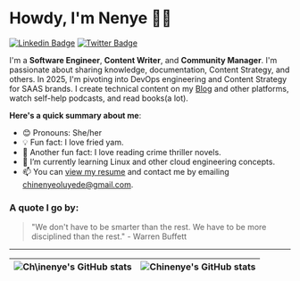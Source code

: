 # Howdy, I'm Nenye 👋🏾

[![Linkedin Badge](https://img.shields.io/badge/-IamChinenyeOluyede-blue?style=for-the-badge&logo=Linkedin&logoColor=white&link=https://www.linkedin.com/in/chinenye-oluyede)](https://www.linkedin.com/in/chinenye-oluyede) [![Twitter Badge](https://img.shields.io/badge/-@IamChinenyeOluyede-1ca0f1?style=for-the-badge&logo=twitter&logoColor=white&link=https://twitter.com/thatbirdintech)](https://twitter.com/jahnenyenwa)

I'm a **Software Engineer**, **Content Writer**, and **Community Manager**. I'm passionate about sharing knowledge, documentation, Content Strategy, and others. In 2025, I'm pivoting into DevOps engineering and Content Strategy for SAAS brands. I create technical content on my [Blog](https://ennycodes.hashnode.dev) and other platforms, watch self-help podcasts, and read books(a lot).

**Here's a quick summary about me**:

- 😊 Pronouns: She/her
- 💡 Fun fact: I love fried yam.
- 🧊 Another fun fact: I love reading crime thriller novels.
- 🌱 I’m currently learning Linux and other cloud engineering concepts.
- 📫 You can [view my resume](#) and contact me by emailing chinenyeoluyede@gmail.com.

### A quote I go by:

> "We don't have to be smarter than the rest. We have to be more disciplined than the rest." - Warren Buffett

---

| <img align="center" src="https://github-readme-stats.vercel.app/api?username=Birdie13-stack&show_icons=true&include_all_commits=true&hide_border=true" alt="Ch\inenye's GitHub stats" /> | <img align="center" src="https://github-readme-stats.vercel.app/api/top-langs/?username=Birdie13-stack&langs_count=8&layout=compact&hide_border=true" alt="Chinenye's GitHub stats" /> |
| ---------------------------------------------------------------------------------------------------------------------------------------------------------------------------------------- | -------------------------------------------------------------------------------------------------------------------------------------------------------------------------------------- |
